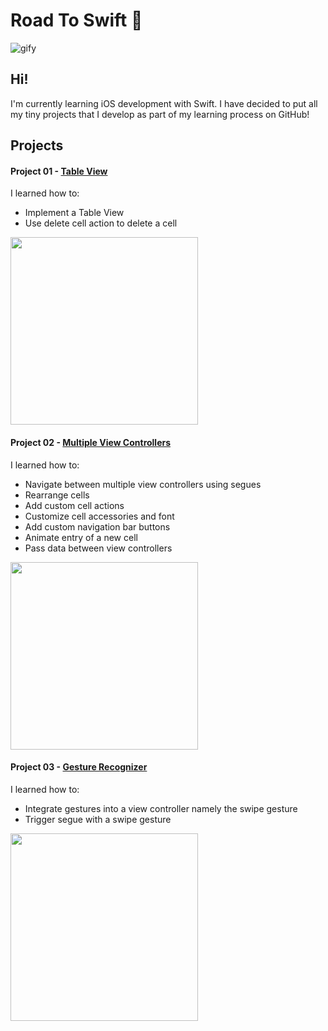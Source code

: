 # Road To Swift :helicopter:

![gify](http://i.giphy.com/sRWf3Oa9vW6Xu.gif)

## Hi!
I'm currently learning iOS development with Swift. I have decided to put all my tiny projects that I develop as part of my learning process on GitHub! 

## Projects

#### Project 01 - [Table View](https://github.com/itsnauman/RoadToSwift/tree/master/Project%2001%20-%20Table%20View)

I learned how to:
* Implement a Table View
* Use delete cell action to delete a cell


<img src="http://i.imgur.com/e7SaoY8.gif?1_" width="300">

#### Project 02 - [Multiple View Controllers](https://github.com/itsnauman/RoadToSwift/tree/master/Project%2002%20-%20Multiple%20View%20Controllers)

I learned how to:
* Navigate between multiple view controllers using segues
* Rearrange cells
* Add custom cell actions
* Customize cell accessories and font
* Add custom navigation bar buttons
* Animate entry of a new cell
* Pass data between view controllers


<img src="http://i.giphy.com/3o7qDQBCfIUANPODVm.gif" width="300">

#### Project 03 - [Gesture Recognizer](https://github.com/itsnauman/RoadToSwift/tree/master/Project%2003%20-%20Gesture%20Recognizer)
I learned how to:
* Integrate gestures into a view controller namely the swipe gesture
* Trigger segue with a swipe gesture


<img src="http://i.giphy.com/3o72F2ZjNRrlU4DcgE.gif" width="300">
